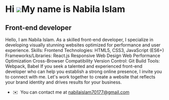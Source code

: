 Hi ![](https://user-images.githubusercontent.com/18350557/176309783-0785949b-9127-417c-8b55-ab5a4333674e.gif)My name is Nabila Islam
====================================================================================================================================

Front-end developer
-------------------

Hello, I am Nabila Islam. As a skilled front-end developer, I specialize in developing visually stunning websites optimized for performance and user experience. Skills: Frontend Technologies: HTML5, CSS3, JavaScript (ES6+) Frameworks/Libraries: React.js Responsive Web Design Web Performance Optimization Cross-Browser Compatibility Version Control: Git Build Tools: Webpack, Babel If you seek a talented and experienced front-end developer who can help you establish a strong online presence, I invite you to connect with me. Let's work together to create a website that reflects your brand identity and drives results for your business.

* ✉️  You can contact me at [nabilaislam70177@gmail.com](mailto:nabilaislam70177@gmail.com)
